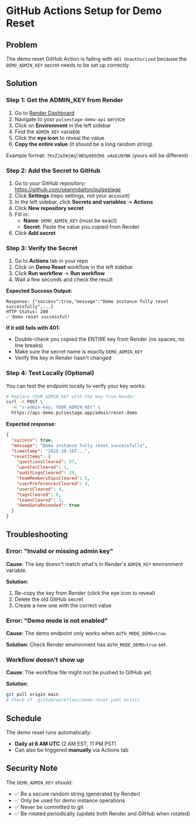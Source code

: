 # GitHub Actions Setup for Demo Reset

## Problem
The demo reset GitHub Action is failing with `401 Unauthorized` because the `DEMO_ADMIN_KEY` secret needs to be set up correctly.

## Solution

### Step 1: Get the ADMIN_KEY from Render

1. Go to [Render Dashboard](https://dashboard.render.com/)
2. Navigate to your `pulsestage-demo-api` service
3. Click on **Environment** in the left sidebar
4. Find the `ADMIN_KEY` variable
5. Click the **eye icon** to reveal the value
6. **Copy the entire value** (it should be a long random string)

Example format: `7KxZJaIWjWql9B3p96OZK6_oAoEiNYNK` (yours will be different)

### Step 2: Add the Secret to GitHub

1. Go to your GitHub repository: https://github.com/seanmdalton/pulsestage
2. Click **Settings** (repo settings, not your account)
3. In the left sidebar, click **Secrets and variables** → **Actions**
4. Click **New repository secret**
5. Fill in:
   - **Name**: `DEMO_ADMIN_KEY` (must be exact)
   - **Secret**: Paste the value you copied from Render
6. Click **Add secret**

### Step 3: Verify the Secret

1. Go to **Actions** tab in your repo
2. Click on **Demo Reset** workflow in the left sidebar
3. Click **Run workflow** → **Run workflow**
4. Wait a few seconds and check the result

**Expected Success Output:**
```
Response: {"success":true,"message":"Demo instance fully reset successfully",...}
HTTP Status: 200
✅ Demo reset successful!
```

**If it still fails with 401:**
- Double-check you copied the ENTIRE key from Render (no spaces, no line breaks)
- Make sure the secret name is exactly `DEMO_ADMIN_KEY`
- Verify the key in Render hasn't changed

### Step 4: Test Locally (Optional)

You can test the endpoint locally to verify your key works:

```bash
# Replace YOUR_ADMIN_KEY with the key from Render
curl -X POST \
  -H "x-admin-key: YOUR_ADMIN_KEY" \
  https://api-demo.pulsestage.app/admin/reset-demo
```

**Expected response:**
```json
{
  "success": true,
  "message": "Demo instance fully reset successfully",
  "timestamp": "2025-10-16T...",
  "resetItems": {
    "questionsCleared": 97,
    "upvotesCleared": 1,
    "auditLogsCleared": 29,
    "teamMembershipsCleared": 5,
    "userPreferencesCleared": 4,
    "usersCleared": 4,
    "tagsCleared": 6,
    "teamsCleared": 3,
    "demoDataReseeded": true
  }
}
```

## Troubleshooting

### Error: "Invalid or missing admin key"

**Cause**: The key doesn't match what's in Render's `ADMIN_KEY` environment variable.

**Solution**:
1. Re-copy the key from Render (click the eye icon to reveal)
2. Delete the old GitHub secret
3. Create a new one with the correct value

### Error: "Demo mode is not enabled"

**Cause**: The demo endpoint only works when `AUTH_MODE_DEMO=true`.

**Solution**: Check Render environment has `AUTH_MODE_DEMO=true` set.

### Workflow doesn't show up

**Cause**: The workflow file might not be pushed to GitHub yet.

**Solution**: 
```bash
git pull origin main
# Check if .github/workflows/demo-reset.yaml exists
```

## Schedule

The demo reset runs automatically:
- **Daily at 6 AM UTC** (2 AM EST, 11 PM PST)
- Can also be triggered **manually** via Actions tab

## Security Note

The `DEMO_ADMIN_KEY` should:
- ✅ Be a secure random string (generated by Render)
- ✅ Only be used for demo instance operations
- ✅ Never be committed to git
- ✅ Be rotated periodically (update both Render and GitHub when rotated)

